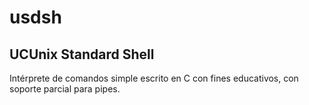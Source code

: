 # usdsh
UCUnix Standard Shell
---
Intérprete de comandos simple escrito en C con fines educativos, con soporte parcial para pipes.
